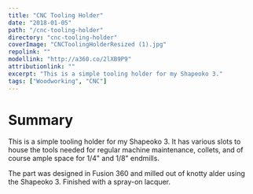 ```yaml
---
title: "CNC Tooling Holder"
date: "2018-01-05"
path: "/cnc-tooling-holder"
directory: "cnc-tooling-holder"
coverImage: "CNCToolingHolderResized (1).jpg"
repolink: ""
modellink: "http://a360.co/2lXB9P9"
attributionlink: ""
excerpt: "This is a simple tooling holder for my Shapeoko 3."
tags: ["Woodworking", "CNC"]
---
```


# Summary

This is a simple tooling holder for my Shapeoko 3. It has various slots to house the tools needed for regular machine maintenance, collets, and of course ample space for 1/4" and 1/8" endmills.

The part was designed in Fusion 360 and milled out of knotty alder using the Shapeoko 3. Finished with a spray-on lacquer.
